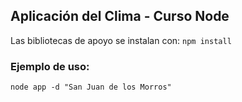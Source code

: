 ## Aplicación del Clima - Curso Node

Las bibliotecas de apoyo se instalan con: ```npm install```

### Ejemplo de uso:
```
node app -d "San Juan de los Morros"
```